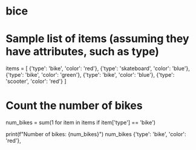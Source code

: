 # bice
# Sample list of items (assuming they have attributes, such as type)
items = [
    {'type': 'bike', 'color': 'red'},
    {'type': 'skateboard', 'color': 'blue'},
    {'type': 'bike', 'color': 'green'},
    {'type': 'bike', 'color': 'blue'},
    {'type': 'scooter', 'color': 'red'}
]

# Count the number of bikes
num_bikes = sum(1 for item in items if item['type'] == 'bike')

print(f"Number of bikes: {num_bikes}")
num_bikes
    {'type': 'bike', 'color': 'red'},

